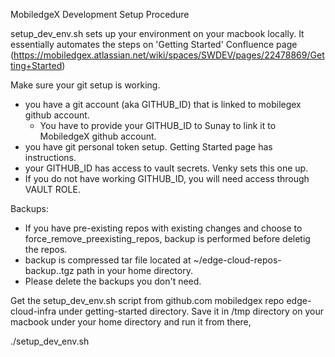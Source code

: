 MobiledgeX Development Setup Procedure

setup_dev_env.sh sets up your environment on your macbook locally.
It essentially automates the steps on 'Getting Started' Confluence page (https://mobiledgex.atlassian.net/wiki/spaces/SWDEV/pages/22478869/Getting+Started)


Make sure your git setup is working.
   - you have a git account (aka GITHUB_ID) that is linked to mobilegex github account.
       * You have to provide your GITHUB_ID to Sunay to link it to MobiledgeX github account. 
   - you have git personal token setup. Getting Started page has instructions.
   - your  GITHUB_ID has access to vault secrets. Venky sets this one up. 
   - If you do not have working GITHUB_ID, you will need access through VAULT ROLE. 

Backups:
  - If you have pre-existing  repos with existing changes and choose to force_remove_preexisting_repos, backup is performed before deletig the repos.
  - backup is compressed tar file located at ~/edge-cloud-repos-backup.<timestamp>.tgz path in your home directory.
  - Please delete the backups you don't need.
  

Get the setup_dev_env.sh script from github.com mobiledgex repo edge-cloud-infra under getting-started directory. Save it in /tmp directory on your macbook under your home directory and run it from there,

  ./setup_dev_env.sh
  

